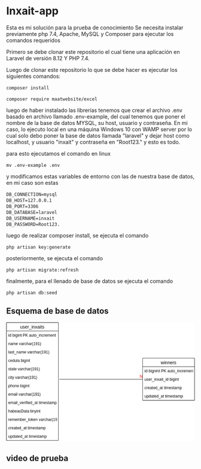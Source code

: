 # Inxait-app
Esta es mi solución para la prueba de conocimiento
Se necesita instalar previamente php 7.4, Apache, MySQL y Composer para ejecutar los comandos requeridos

Primero se debe clonar este repositorio el cual tiene una aplicación en Laravel de versión 8.12 Y PHP 7.4.

Luego de clonar este repositorio lo que se debe hacer es ejecutar los siguientes comandos:
```
composer install
```
```
composer require maatwebsite/excel
```
luego de haber instalado las librerías tenemos que crear el archivo .env basado en archivo llamado .env-example, del cual tenemos que poner el nombre de la base de datos MYSQL, su host, usuario y contraseña. En mi caso, lo ejecuto local en una máquina Windows 10 con WAMP server por lo cual solo debo poner la base de datos llamada "laravel" y dejar host como localhost, y usuario "inxait" y contraseña en "Root123." y esto es todo.   

para esto ejecutamos el comando en linux
```
mv .env-example .env
```
y modificamos estas variables de entorno con las de nuestra base de datos, en mi caso son estas
```
DB_CONNECTION=mysql
DB_HOST=127.0.0.1
DB_PORT=3306
DB_DATABASE=laravel
DB_USERNAME=inxait
DB_PASSWORD=Root123.
```
luego de realizar composer install, se ejecuta el comando
```
php artisan key:generate
```
posteriormente, se ejecuta el comando

```
php artisan migrate:refresh
```

finalmente, para el llenado de base de datos se ejecuta el comando 


```
php artisan db:seed
```
## Esquema de base de datos

![alt text](https://github.com/armando555/inxait-app/blob/develop/database.png)

## video de prueba 

